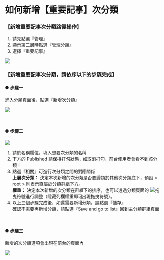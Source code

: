 # 如何新增【重要記事】次分類

### 【新增重要記事次分類路徑操作】

1. 請先點選『管理』
2. 顯示第二層時點選『管理分類』
3. 選擇『重要記事』

![](/_image/manage/taxonomy.png)


### 【新增重要記事次分類，請依序以下的步驟完成】

#### ● 步驟一

進入分類頁面後，點選『新增次分類』

![](/_image/manage/taxonomy-create-events.png)

</br>

#### ● 步驟二
![](/_image/manage/taxonomy-create-events-page.png)

1. 請於名稱欄位，填入想要次分類的名稱
2. 下方的 Published 請保持打勾狀態，如取消打勾，前台使用者會看不到該分類！
3. 點選『相關』可進行次分類之間的對應關係  
   **上層次分類：** 決定本次新增的次分類是否要歸類於其他次分類底下，預設 < root > 則表示直屬於分類群組下方。  
   **權重：** 決定本次新增的次分類在群組下的排序，也可以透過分類頁面的 ![](/_image/manage/taxonomy-create-icon.png)拖曳符號進行調整（隱藏列欄權重即可出現拖曳符號）。
4. 以上三個步驟完成後，如還需要新增分類，請點選『儲存』  
   確認不需要再新增分類，請點選『Save and go to list』回到主分類群組頁面

</br>

#### ● 步驟三 
  
新增的次分類選項會出現在前台的頁面內

![](/_image/manage/taxonomy-create-events-f.png)